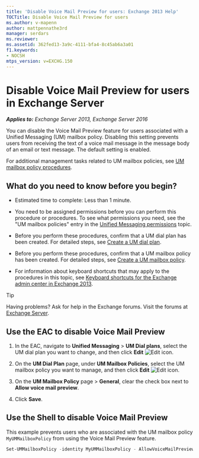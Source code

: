 ```yaml
---
title: 'Disable Voice Mail Preview for users: Exchange 2013 Help'
TOCTitle: Disable Voice Mail Preview for users
ms.author: v-mapenn
author: mattpennathe3rd
manager: serdars
ms.reviewer:
ms.assetid: 362fed13-3a9c-4111-bfa4-8c45ab6a3a01
f1.keywords:
- NOCSH
mtps_version: v=EXCHG.150
---
```


# Disable Voice Mail Preview for users in Exchange Server

_**Applies to:** Exchange Server 2013, Exchange Server 2016_

You can disable the Voice Mail Preview feature for users associated with a Unified Messaging (UM) mailbox policy. Disabling this setting prevents users from receiving the text of a voice mail message in the message body of an email or text message. The default setting is enabled.

For additional management tasks related to UM mailbox policies, see [UM mailbox policy procedures](um-mailbox-policy-procedures-exchange-2013-help.md).

## What do you need to know before you begin?

- Estimated time to complete: Less than 1 minute.

- You need to be assigned permissions before you can perform this procedure or procedures. To see what permissions you need, see the "UM mailbox policies" entry in the [Unified Messaging permissions](unified-messaging-permissions-exchange-2013-help.md) topic.

- Before you perform these procedures, confirm that a UM dial plan has been created. For detailed steps, see [Create a UM dial plan](create-um-dial-plan-exchange-2013-help.md).

- Before you perform these procedures, confirm that a UM mailbox policy has been created. For detailed steps, see [Create a UM mailbox policy](create-um-mailbox-policy-exchange-2013-help.md).

- For information about keyboard shortcuts that may apply to the procedures in this topic, see [Keyboard shortcuts for the Exchange admin center in Exchange 2013](keyboard-shortcuts-in-the-exchange-admin-center-2013-help.md).

> [!TIP]
> Having problems? Ask for help in the Exchange forums. Visit the forums at [Exchange Server](https://go.microsoft.com/fwlink/p/?linkId=60612).

## Use the EAC to disable Voice Mail Preview

1. In the EAC, navigate to **Unified Messaging** \> **UM Dial plans**, select the UM dial plan you want to change, and then click **Edit** ![Edit icon](images/ITPro_EAC_EditIcon.gif).

2. On the **UM Dial Plan** page, under **UM Mailbox Policies**, select the UM mailbox policy you want to manage, and then click **Edit** ![Edit icon](images/ITPro_EAC_EditIcon.gif).

3. On the **UM Mailbox Policy** page \> **General**, clear the check box next to **Allow voice mail preview**.

4. Click **Save**.

## Use the Shell to disable Voice Mail Preview

This example prevents users who are associated with the UM mailbox policy `MyUMMailboxPolicy` from using the Voice Mail Preview feature.

```powershell
Set-UMMailboxPolicy -identity MyUMMailboxPolicy - AllowVoiceMailPreview $false
```
